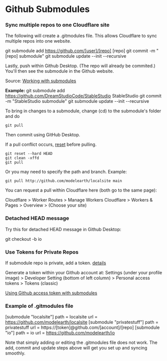 # Github Submodules

### Sync multiple repos to one Cloudflare site

The following will create a .gitmodules file.
This allows Cloudflare to sync multiple repos into one website.

git submodule add https://github.com/[user]/[repo] [repo]
git commit -m "[repo] submodule"
git submodule update --init --recursive

Lastly, push within Github Desktop. (The repo will already be commited.) 
You'll then see the submodule in the Github website.

Source: [Working with submodules](https://github.blog/2016-02-01-working-with-submodules/)

**Example:**
git submodule add https://github.com/DreamStudioCode/StableStudio StableStudio
git commit -m "StableStudio submodule"
git submodule update --init --recursive

<!--Note: You'll switch the branch in GitHub Desktop to get updates to a submodule, then commit your main project so it's using the most recent version of each submodule.-->

To bring in changes to a submodule, change (cd) to the submodule's folder and do

	git pull

Then commit using GitHub Desktop.

If a pull conflict occurs, [reset](https://stackoverflow.com/questions/6335681/how-do-i-get-the-latest-version-of-my-code) before pulling.

	git reset --hard HEAD
	git clean -xffd
	git pull

Or you may need to specify the path and branch. Example:

	git pull http://github.com/modelearth/localsite main

<!-- Cloudflare will automatically pull in updates when submodule repos are updated.-->
You can request a pull within Cloudflare here (both go to the same page):  

Cloudflare > Worker Routes > Manage Workers
Cloudflare > Workers & Pages > Overview > (Choose your site)


### Detached HEAD message

Try this for detached HEAD message in Github Desktop:

git checkout -b io

### Use Tokens for Private Repos

If submodule repo is private, add a token. [details](https://stackoverflow.com/questions/72786625/deploying-repos-with-submodules-using-cloudflare-pages)

Generate a token within your Github account at:
Settings (under your profile image) > Developer Setting (bottom of left column) > Personal access tokens > Tokens (classic)
<!-- For display: selected no expiration "repo" Full control of private repositories -->

[Using Github access token with submodules](https://medium.com/@alexander.sirenko/using-github-access-token-with-submodules-5038b6d639e8)


### Example of .gitmodules file

[submodule "localsite"]
	path = localsite
	url = https://github.com/modelearth/localsite
[submodule "privatestuff"]
	path = privatestuff
	url = https://[token]@github.com/[account]/[repo]
[submodule "io"]
	path = io
	url = https://github.com/modelearth/io

Note that simply adding or editing the .gitmodules file does not work. 
The add, commit and update steps above will get you set up and syncing smoothly.
